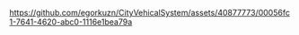 

https://github.com/egorkuzn/CityVehicalSystem/assets/40877773/00056fc1-7641-4620-abc0-1116e1bea79a

